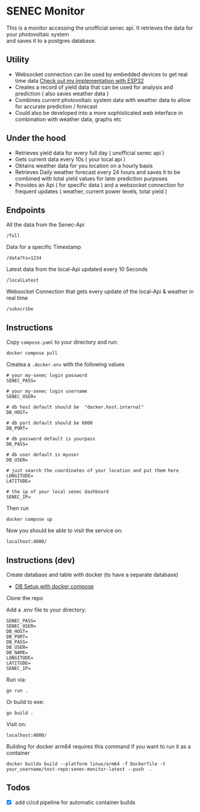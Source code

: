 # SENEC Monitor
This is a monitor accessing the unofficial senec api.
It retrieves the data for your photovoltaic system  
and saves it to a postgres database.  

## Utility
- Websocket connection can be used by embedded devices to get real time data [Check out my implementation with ESP32]()
- Creates a record of yield data that can be used for analysis and prediction ( also saves weather data )
- Combines current photovoltaic system data with weather data to allow for accurate prediction / forecast
- Could also be developed into a more sophisticated web interface in combination with weather data, graphs etc

## Under the hood
- Retrieves yield data for every full day ( unofficial senec api )
- Gets current data every 10s ( your local api )
- Obtains weather data for you location on a hourly basis
- Retrieves Daily weather forecast every 24 hours and saves it to be combined with total yield values for later prediction purposes
- Provides an Api ( for specific data ) and a websocket connection for frequent updates ( weather, current power levels,  total yield )

## Endpoints

All the data from the Senec-Api
```
/full 
```

Data for a specific Timestamp
```
/data?ts=1234
```

Latest data from the local-Api updated every 10 Seconds
```
/localLatest 
```

Websocket Connection that gets every update of the local-Api & weather in real time
```
/subscribe
```
## Instructions

Copy  ```compose.yaml``` to your directory and run:
```shell
docker compose pull
```
Createa a ```.docker.env``` with the following values
```shell
# your my-senec login password
SENEC_PASS=

# your my-senec login username
SENEC_USER= 

# db host default should be  "docker.host.internal"
DB_HOST=

# db port default should be 6000
DB_PORT=

# db password default is yourpass
DB_PASS=

# db user default is myuser
DB_USER=

# just search the coordinates of your location and put them here
LONGITUDE=
LATITUDE=

# the ip of your local senec dashboard
SENEC_IP=
```
Then run 
```shell
docker compose up
```
Now you should be able to visit the service on:
```shell
localhost:4000/
``` 




## Instructions (dev)

Create database and table with docker (to have a separate database)
- [DB Setup with docker compose](https://github.com/zvup/senec-monitor-db)

Clone the repo


Add a .env file to your directory:
```shell
SENEC_PASS=
SENEC_USER=
DB_HOST=
DB_PORT=
DB_PASS=
DB_USER=
DB_NAME= 
LONGITUDE=
LATITUDE=
SENEC_IP=
```
Run via:

    go run .

Or build to exe:
    
    go build .

Visit on:
```shell
localhost:4000/
```

Building for docker arm64 requires this command if you want to run it as a container
```shell
docker buildx build --platform linux/arm64 -f Dockerfile -t your_username/test-repo:senec-monitor-latest --push  .
```

## Todos
- [x] add ci/cd pipeline for automatic container builds


